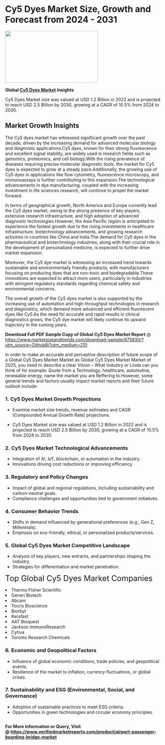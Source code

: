 <H1>Cy5 Dyes Market Size, Growth and Forecast from 2024 - 2031</H1><img class="aligncenter size-medium wp-image-584254" src="https://thirdeyenews.in/wp-content/uploads/2024/09/Global-Market-Research-300x168.jpeg" alt="" width="300" height="168" /><p><strong>Global&nbsp;<a href="https://www.marketsizeandtrends.com/download-sample/675830/?utm_source=Github8j?utm_medium=210">Cy5 Dyes Market</a> Insights</strong></p><p>Cy5 Dyes Market size was valued at USD 1.2 Billion in 2022 and is projected to reach USD 2.5 Billion by 2030, growing at a CAGR of 10.5% from 2024 to 2030.</p><p><h2>Market Growth Insights</h2> The Cy5 dyes market has witnessed significant growth over the past decade, driven by the increasing demand for advanced molecular biology and diagnostic applications.Cy5 dyes, known for their strong fluorescence and excellent signal stability, are widely used in research fields such as genomics, proteomics, and cell biology.With the rising prevalence of diseases requiring precise molecular diagnostic tools, the market for Cy5 dyes is expected to grow at a steady pace.Additionally, the growing use of Cy5 dyes in applications like flow cytometry, fluorescence microscopy, and immunoassays is further contributing to this expansion.The technological advancements in dye manufacturing, coupled with the increasing investment in life sciences research, will continue to propel the market forward.<p>In terms of geographical growth, North America and Europe currently lead the Cy5 dyes market, owing to the strong presence of key players, extensive research infrastructure, and high adoption of advanced diagnostic technologies.However, the Asia Pacific region is anticipated to experience the fastest growth due to the rising investments in healthcare infrastructure, biotechnology advancements, and growing research activities in countries like China and India.The demand for Cy5 dyes in the pharmaceutical and biotechnology industries, along with their crucial role in the development of personalized medicine, is expected to further drive market expansion.</p> <p>Moreover, the Cy5 dye market is witnessing an increased trend towards sustainable and environmentally friendly products, with manufacturers focusing on producing dyes that are non-toxic and biodegradable.These innovations are expected to attract more users, particularly in industries with stringent regulatory standards regarding chemical safety and environmental concerns.</p> <p>The overall growth of the Cy5 dyes market is also supported by the increasing use of automation and high-throughput technologies in research and diagnostics, which demand more advanced and efficient fluorescent dyes like Cy5.As the need for accurate and rapid results in clinical diagnostics grows, the Cy5 dye market will likely continue its upward trajectory in the coming years.</p> <p><span class=""><strong>Download Full PDF Sample Copy of Global Cy5 Dyes Market Report</strong> @ <a href="https://www.marketsizeandtrends.com/download-sample/675830/?utm_source=Github8j?utm_medium=210" target="_blank">https://www.marketsizeandtrends.com/download-sample/675830/?utm_source=Github8j?utm_medium=210</a></span></p><p>In order to make an accurate and perceptive description of future scope of a Global&nbsp;Cy5 Dyes Market Market as Global&nbsp;Cy5 Dyes Market Market of 2025, you need to describe a clear Vision &ndash; What Industry or Linda can you think of for example: Quote from a Technology, healthcare, automotive, renewable energy, name the market you are Reffering to.However, some general trends and factors usually impact market reports and their future outlook include:</p><h3>1.&nbsp;<strong>Cy5 Dyes Market Growth Projections</strong></h3><ul><li>Examine market size trends, revenue estimates and CAGR (Compounded Annual Growth Rate) projections.</li><li><p>Cy5 Dyes Market size was valued at USD 1.2 Billion in 2022 and is projected to reach USD 2.5 Billion by 2030, growing at a CAGR of 10.5% from 2024 to 2030.</p></li></ul><h3>2.&nbsp;<strong>Cy5 Dyes Market Technological Advancements</strong></h3><ul><li>Integration of AI, IoT, blockchain, or automation in the industry.</li><li>Innovations driving cost reductions or improving efficiency.</li></ul><h3>3.&nbsp;<strong>Regulatory and Policy Changes</strong></h3><ul><li>Impact of global and regional regulations, including sustainability and carbon-neutral goals.</li><li>Compliance challenges and opportunities tied to government initiatives.</li></ul><h3>4.&nbsp;<strong>Consumer Behavior Trends</strong></h3><ul><li>Shifts in demand influenced by generational preferences (e.g., Gen Z, Millennials).</li><li>Emphasis on eco-friendly, ethical, or personalized products/services.</li></ul><h3>5.&nbsp;<strong>Global Cy5 Dyes Market Competitive Landscape</strong></h3><ul><li>Analysis of key players, new entrants, and partnerships shaping the industry.</li><li>Strategies for differentiation and market penetration.</li></ul><p data-pm-slice="1 1 []"><span style="color: inherit; font-family: inherit; font-size: 25px;">Top Global Cy5 Dyes Market Companies</span></p><div class="" data-test-id=""><p><li>Thermo Fisher Scientific</li><li> Generi Biotech</li><li> Abcam</li><li> Tocris Bioscience</li><li> Biorbyt</li><li> Kerafast</li><li> AAT Bioquest</li><li> Jackson ImmunoResearch</li><li> Cytiva</li><li> Toronto Research Chemicals</li></p></div><h3>6.&nbsp;<strong>Economic and Geopolitical Factors</strong></h3><ul><li>Influence of global economic conditions, trade policies, and geopolitical events.</li><li>Resilience of the market to inflation, currency fluctuations, or global crises.</li></ul><h3>7.&nbsp;<strong>Sustainability and ESG (Environmental, Social, and Governance)</strong></h3><ul><li>Adoption of sustainable practices to meet ESG criteria.</li><li>Opportunities in green technologies and circular economy principles.</li></ul><h2><strong style="font-size: 14px;">For More Information or Query, Visit @&nbsp;</strong><a style="background-color: #ffffff; font-size: 14px;" href="https://www.marketsizeandtrends.com/report/cy5-dyes-market/" target="_blank">https://www.verifiedmarketreports.com/product/airport-passenger-boarding-bridge-market</a></h2>